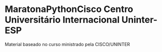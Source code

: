 # MaratonaPythonCisco Centro Universitário Internacional Uninter-ESP
 Material baseado no curso ministrado pela CISCO/UNINTER
